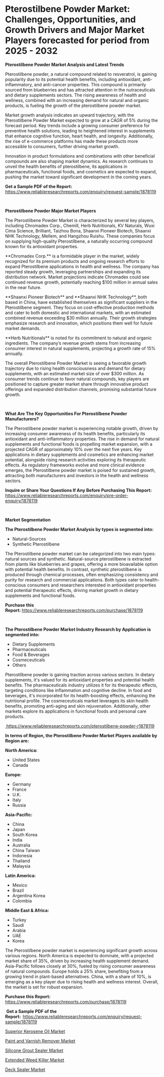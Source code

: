 <p><h1>Pterostilbene Powder Market: Challenges, Opportunities, and Growth Drivers and Major Market Players forecasted for period from 2025 - 2032</h1></p><p><strong>Pterostilbene Powder Market Analysis and Latest Trends</strong></p>
<p><p>Pterostilbene powder, a natural compound related to resveratrol, is gaining popularity due to its potential health benefits, including antioxidant, anti-inflammatory, and anti-cancer properties. This compound is primarily sourced from blueberries and has attracted attention in the nutraceuticals and dietary supplements sectors. The rising awareness of health and wellness, combined with an increasing demand for natural and organic products, is fueling the growth of the pterostilbene powder market.</p><p>Market growth analysis indicates an upward trajectory, with the Pterostilbene Powder Market expected to grow at a CAGR of 5% during the forecast period. Key trends include a growing consumer preference for preventive health solutions, leading to heightened interest in supplements that enhance cognitive function, heart health, and longevity. Additionally, the rise of e-commerce platforms has made these products more accessible to consumers, further driving market growth.</p><p>Innovation in product formulations and combinations with other beneficial compounds are also shaping market dynamics. As research continues to unveil the health benefits of pterostilbene, its applications in pharmaceuticals, functional foods, and cosmetics are expected to expand, pushing the market toward significant development in the coming years.</p></p>
<p><strong>Get a Sample PDF of the Report:&nbsp;</strong> <a href="https://www.reliableresearchreports.com/enquiry/request-sample/1878119?utm_campaign=115&utm_medium=2&utm_source=Github&utm_content=ia&utm_term=31012025&utm_id=pterostilbene-powder">https://www.reliableresearchreports.com/enquiry/request-sample/1878119</a></p>
<p>&nbsp;</p>
<p><strong>Pterostilbene Powder Major Market Players</strong></p>
<p><p>The Pterostilbene Powder Market is characterized by several key players, including Chromadex Corp., Chemill, Herb Nutritionals, KV Naturals, Wuxi Cima Science, Brilliant, Taizhou Bona, Shaanxi Pioneer Biotech, Shaanxi NHK Technology, Mellem, and Hangzhou Ruishu. These companies focus on supplying high-quality Pterostilbene, a naturally occurring compound known for its antioxidant properties.</p><p>**Chromadex Corp.** is a formidable player in the market, widely recognized for its premium products and ongoing research efforts to expand Pterostilbene applications in health and wellness. The company has reported steady growth, leveraging partnerships and expanding its distribution network. Market projections indicate Chromadex could see continued revenue growth, potentially reaching $100 million in annual sales in the near future.</p><p>**Shaanxi Pioneer Biotech** and **Shaanxi NHK Technology**, both based in China, have established themselves as significant suppliers in the Pterostilbene segment. They focus on cost-effective production methods and cater to both domestic and international markets, with an estimated combined revenue exceeding $30 million annually. Their growth strategies emphasize research and innovation, which positions them well for future market demands.</p><p>**Herb Nutritionals** is noted for its commitment to natural and organic ingredients. The company’s revenue growth stems from increasing consumer interest in natural supplements, projecting a growth rate of 15% annually. </p><p>The overall Pterostilbene Powder Market is seeing a favorable growth trajectory due to rising health consciousness and demand for dietary supplements, with an estimated market size of over $300 million. As consumer trends continue to favor natural compounds, key players are positioned to capture greater market share through innovative product offerings and expanded distribution channels, promising substantial future growth.</p></p>
<p>&nbsp;</p>
<p><strong>What Are The Key Opportunities For Pterostilbene Powder Manufacturers?</strong></p>
<p><p>The Pterostilbene powder market is experiencing notable growth, driven by increasing consumer awareness of its health benefits, particularly its antioxidant and anti-inflammatory properties. The rise in demand for natural supplements and functional foods is propelling market expansion, with a projected CAGR of approximately 10% over the next five years. Key applications in dietary supplements and cosmetics are enhancing market potential, alongside rising research activities exploring its therapeutic effects. As regulatory frameworks evolve and more clinical evidence emerges, the Pterostilbene powder market is poised for sustained growth, attracting both manufacturers and investors in the health and wellness sectors.</p></p>
<p><strong>Inquire or Share Your Questions If Any Before Purchasing This Report:</strong> <a href="https://www.reliableresearchreports.com/enquiry/pre-order-enquiry/1878119?utm_campaign=115&utm_medium=2&utm_source=Github&utm_content=ia&utm_term=31012025&utm_id=pterostilbene-powder">https://www.reliableresearchreports.com/enquiry/pre-order-enquiry/1878119</a></p>
<p>&nbsp;</p>
<p><strong>Market Segmentation</strong></p>
<p><strong>The Pterostilbene Powder Market Analysis by types is segmented into:</strong></p>
<p><ul><li>Natural-Sources</li><li>Synthetic Pterostilbene</li></ul></p>
<p><p>The Pterostilbene powder market can be categorized into two main types: natural sources and synthetic. Natural-source pterostilbene is extracted from plants like blueberries and grapes, offering a more bioavailable option with potential health benefits. In contrast, synthetic pterostilbene is produced through chemical processes, often emphasizing consistency and purity for research and commercial applications. Both types cater to health-conscious consumers and researchers interested in antioxidant properties and potential therapeutic effects, driving market growth in dietary supplements and functional foods.</p></p>
<p><strong>Purchase this Report:&nbsp;</strong><a href="https://www.reliableresearchreports.com/purchase/1878119?utm_campaign=115&utm_medium=2&utm_source=Github&utm_content=ia&utm_term=31012025&utm_id=pterostilbene-powder">https://www.reliableresearchreports.com/purchase/1878119</a></p>
<p>&nbsp;</p>
<p><strong>The Pterostilbene Powder Market Industry Research by Application is segmented into:</strong></p>
<p><ul><li>Dietary Supplements</li><li>Pharmaceuticals</li><li>Food & Beverages</li><li>Cosmeceuticals</li><li>Others</li></ul></p>
<p><p>Pterostilbene powder is gaining traction across various sectors. In dietary supplements, it's valued for its antioxidant properties and potential health benefits. The pharmaceuticals industry utilizes it for its therapeutic effects, targeting conditions like inflammation and cognitive decline. In food and beverages, it's incorporated for its health-boosting effects, enhancing the nutritional profile. The cosmeceuticals market leverages its skin health benefits, promoting anti-aging and skin rejuvenation. Additionally, other markets explore its applications in functional foods and personal care products.</p></p>
<p><a href="https://www.reliableresearchreports.com/pterostilbene-powder-r1878119?utm_campaign=115&utm_medium=2&utm_source=Github&utm_content=ia&utm_term=31012025&utm_id=pterostilbene-powder">&nbsp;https://www.reliableresearchreports.com/pterostilbene-powder-r1878119</a></p>
<p><strong>In terms of Region, the Pterostilbene Powder Market Players available by Region are:</strong></p>
<p>
    <p> <strong> North America: </strong>
        <ul>
            <li>United States</li>
            <li>Canada</li>
        </ul>
        </p> 
    <p> <strong> Europe: </strong>
        <ul>
            <li>Germany</li>
            <li>France</li>
            <li>U.K.</li>
            <li>Italy</li>
            <li>Russia</li>
        </ul>
        </p> 
    <p> <strong> Asia-Pacific: </strong>
        <ul>
            <li>China</li>
            <li>Japan</li>
            <li>South Korea</li>
            <li>India</li>
            <li>Australia</li>
            <li>China Taiwan</li>
            <li>Indonesia</li>
            <li>Thailand</li>
            <li>Malaysia</li>
        </ul>
        </p> 
    <p> <strong> Latin America: </strong>
        <ul>
            <li>Mexico</li>
            <li>Brazil</li>
            <li>Argentina Korea</li>
            <li>Colombia</li>
        </ul>
        </p> 
    <p> <strong> Middle East & Africa: </strong>
        <ul>
            <li>Turkey</li>
            <li>Saudi</li>
            <li>Arabia</li>
            <li>UAE</li>
            <li>Korea</li>
        </ul>
    </p>
    </p>
<p><p>The Pterostilbene powder market is experiencing significant growth across various regions. North America is expected to dominate, with a projected market share of 35%, driven by increasing health supplement demand. Asia-Pacific follows closely at 30%, fueled by rising consumer awareness of natural compounds. Europe holds a 25% share, benefiting from a growing trend in plant-based alternatives. China, with a share of 10%, is emerging as a key player due to rising health and wellness interest. Overall, the market is set for robust expansion.</p></p>
<p><strong>Purchase this Report: </strong><a href="https://www.reliableresearchreports.com/purchase/1878119?utm_campaign=115&utm_medium=2&utm_source=Github&utm_content=ia&utm_term=31012025&utm_id=pterostilbene-powder">https://www.reliableresearchreports.com/purchase/1878119</a></p>
<p>&nbsp;<strong>Get a Sample PDF of the Report:&nbsp;&nbsp;</strong><a href="https://www.reliableresearchreports.com/enquiry/request-sample/1878119?utm_campaign=115&utm_medium=2&utm_source=Github&utm_content=ia&utm_term=31012025&utm_id=pterostilbene-powder">https://www.reliableresearchreports.com/enquiry/request-sample/1878119</a></p>
<p><strong></strong></p>
<p><p><a href="https://github.com/akrachveslov/Market-Research-Report-List-1/blob/main/superior-kerosene-oil-market.md?utm_campaign=115&utm_medium=2&utm_source=Github&utm_content=ia&utm_term=31012025&utm_id=pterostilbene-powder">Superior Kerosene Oil Market</a></p><p><a href="https://github.com/sungbruington660/Market-Research-Report-List-1/blob/main/paint-and-varnish-remover-market.md?utm_campaign=115&utm_medium=2&utm_source=Github&utm_content=ia&utm_term=31012025&utm_id=pterostilbene-powder">Paint and Varnish Remover Market</a></p><p><a href="https://github.com/pimanoruman/Market-Research-Report-List-1/blob/main/silicone-grout-sealer-market.md?utm_campaign=115&utm_medium=2&utm_source=Github&utm_content=ia&utm_term=31012025&utm_id=pterostilbene-powder">Silicone Grout Sealer Market</a></p><p><a href="https://github.com/arnoldannice0/Market-Research-Report-List-1/blob/main/extended-weed-killer-market.md?utm_campaign=115&utm_medium=2&utm_source=Github&utm_content=ia&utm_term=31012025&utm_id=pterostilbene-powder">Extended Weed Killer Market</a></p><p><a href="https://github.com/adyawafurber1/Market-Research-Report-List-1/blob/main/deck-sealer-market.md?utm_campaign=115&utm_medium=2&utm_source=Github&utm_content=ia&utm_term=31012025&utm_id=pterostilbene-powder">Deck Sealer Market</a></p></p>